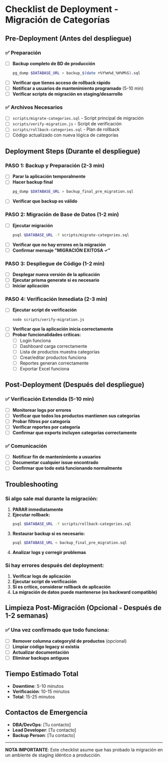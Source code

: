 # Checklist de Deployment - Migración de Categorías

## Pre-Deployment (Antes del despliegue)

### ✅ Preparación
- [ ] **Backup completo de BD de producción**
  ```bash
  pg_dump $DATABASE_URL > backup_$(date +%Y%m%d_%H%M%S).sql
  ```
- [ ] **Verificar que tienes acceso de rollback rápido**
- [ ] **Notificar a usuarios de mantenimiento programado** (5-10 min)
- [ ] **Verificar scripts de migración en staging/desarrollo**

### ✅ Archivos Necesarios
- [ ] `scripts/migrate-categories.sql` - Script principal de migración
- [ ] `scripts/verify-migration.js` - Script de verificación 
- [ ] `scripts/rollback-categories.sql` - Plan de rollback
- [ ] Código actualizado con nueva lógica de categorías

## Deployment Steps (Durante el despliegue)

### PASO 1: Backup y Preparación (2-3 min)
- [ ] **Parar la aplicación temporalmente**
- [ ] **Hacer backup final**
  ```bash
  pg_dump $DATABASE_URL > backup_final_pre_migration.sql
  ```
- [ ] **Verificar que backup es válido**

### PASO 2: Migración de Base de Datos (1-2 min)
- [ ] **Ejecutar migración**
  ```bash
  psql $DATABASE_URL -f scripts/migrate-categories.sql
  ```
- [ ] **Verificar que no hay errores en la migración**
- [ ] **Confirmar mensaje "MIGRACIÓN EXITOSA ✓"**

### PASO 3: Despliegue de Código (1-2 min)
- [ ] **Desplegar nueva versión de la aplicación**
- [ ] **Ejecutar prisma generate si es necesario**
- [ ] **Iniciar aplicación**

### PASO 4: Verificación Inmediata (2-3 min)
- [ ] **Ejecutar script de verificación**
  ```bash
  node scripts/verify-migration.js
  ```
- [ ] **Verificar que la aplicación inicia correctamente**
- [ ] **Probar funcionalidades críticas:**
  - [ ] Login funciona
  - [ ] Dashboard carga correctamente
  - [ ] Lista de productos muestra categorías
  - [ ] Crear/editar productos funciona
  - [ ] Reportes generan correctamente
  - [ ] Exportar Excel funciona

## Post-Deployment (Después del despliegue)

### ✅ Verificación Extendida (5-10 min)
- [ ] **Monitorear logs por errores**
- [ ] **Verificar que todos los productos mantienen sus categorías**
- [ ] **Probar filtros por categoría**
- [ ] **Verificar reportes por categoría**
- [ ] **Confirmar que exports incluyen categorías correctamente**

### ✅ Comunicación
- [ ] **Notificar fin de mantenimiento a usuarios**
- [ ] **Documentar cualquier issue encontrado**
- [ ] **Confirmar que todo está funcionando normalmente**

## Troubleshooting

### Si algo sale mal durante la migración:
1. **PARAR inmediatamente**
2. **Ejecutar rollback:**
   ```bash
   psql $DATABASE_URL -f scripts/rollback-categories.sql
   ```
3. **Restaurar backup si es necesario:**
   ```bash
   psql $DATABASE_URL < backup_final_pre_migration.sql
   ```
4. **Analizar logs y corregir problemas**

### Si hay errores después del deployment:
1. **Verificar logs de aplicación**
2. **Ejecutar script de verificación**
3. **Si es crítico, considerar rollback de aplicación**
4. **La migración de datos puede mantenerse (es backward compatible)**

## Limpieza Post-Migración (Opcional - Después de 1-2 semanas)

### ✅ Una vez confirmado que todo funciona:
- [ ] **Remover columna categoryId de productos** (opcional)
- [ ] **Limpiar código legacy si existía**
- [ ] **Actualizar documentación**
- [ ] **Eliminar backups antiguos**

## Tiempo Estimado Total
- **Downtime**: 5-10 minutos
- **Verificación**: 10-15 minutos  
- **Total**: 15-25 minutos

## Contactos de Emergencia
- **DBA/DevOps**: [Tu contacto]
- **Lead Developer**: [Tu contacto]
- **Backup Person**: [Tu contacto]

---

**NOTA IMPORTANTE**: Este checklist asume que has probado la migración en un ambiente de staging idéntico a producción.